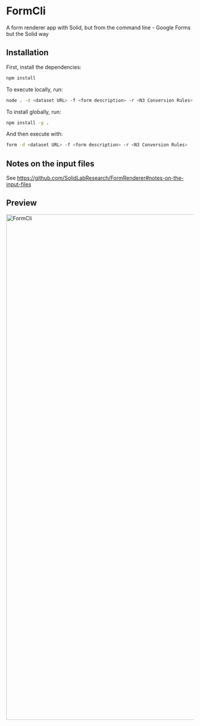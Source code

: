 # FormCli
A form renderer app with Solid, but from the command line - Google Forms but the Solid way

## Installation

First, install the dependencies:

```bash
npm install
```

To execute locally, run:

```bash
node . -d <dataset URL> -f <form description> -r <N3 Conversion Rules>
```

To install globally, run:

```bash
npm install -g .
```

And then execute with:

```bash
form -d <dataset URL> -f <form description> -r <N3 Conversion Rules>
```

## Notes on the input files

See https://github.com/SolidLabResearch/FormRenderer#notes-on-the-input-files

## Preview

<img width="1355" alt="FormCli" src="https://github.com/smessie/FormCli/assets/13602120/58733228-7b47-4667-8049-5c83f7dcb65e">

